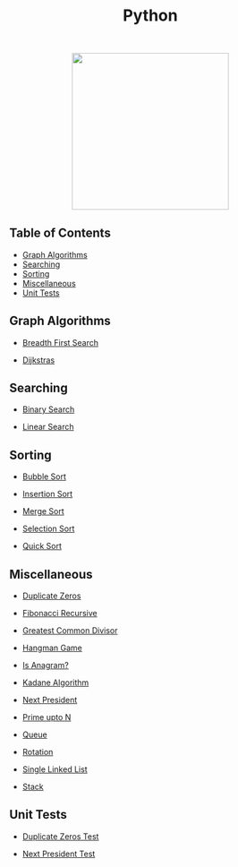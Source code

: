 <h1 align="center">Python</h1> <br>

<p align="center"><image src="https://external-content.duckduckgo.com/iu/?u=https%3A%2F%2Ftse1.mm.bing.net%2Fth%3Fid%3DOIP.9KDOmqHwpJPAtAsOOyNy0AHaHa%26pid%3DApi&f=1" width ="280" height="280"></image></p>

## Table of Contents

- [Graph Algorithms](#graph)
- [Searching](#searching)
- [Sorting](#sorting)
- [Miscellaneous](#others)
- [Unit Tests](#unit-tests)

<a name="graph"></a>

## Graph Algorithms

- [Breadth First Search](https://github.com/aniketsharma00411/algorithmsUse/blob/master/Python/Graph%20Algorithms/breadth_first_search.py)

- [Dijkstras](https://github.com/aniketsharma00411/algorithmsUse/blob/master/Python/Graph%20Algorithms/dijkstras.py)

<a name="searching"></a>

## Searching

- [Binary Search](https://github.com/aniketsharma00411/algorithmsUse/blob/master/Python/Searching/binary_search.py)

- [Linear Search](https://github.com/aniketsharma00411/algorithmsUse/blob/master/Python/Searching/linear_search.py)

<a name="sorting"></a>

## Sorting

- [Bubble Sort](https://github.com/aniketsharma00411/algorithmsUse/blob/master/Python/Sorting/bubble_sort.py)

- [Insertion Sort](https://github.com/aniketsharma00411/algorithmsUse/blob/insertion_sort/Python/Sorting/insertion_sort.py)

- [Merge Sort](https://github.com/aniketsharma00411/algorithmsUse/blob/master/Python/Sorting/merge_sort.py)

- [Selection Sort](https://github.com/aniketsharma00411/algorithmsUse/blob/master/Python/Sorting/selection_sort.py)

- [Quick Sort](https://github.com/aniketsharma00411/algorithmsUse/blob/master/Python/Sorting/quick_sort.py)

<a name="others"></a>

## Miscellaneous

- [Duplicate Zeros](https://github.com/aniketsharma00411/algorithmsUse/blob/master/Python/Miscellaneous/duplicate_zeros.py)

- [Fibonacci Recursive](https://github.com/aniketsharma00411/algorithmsUse/blob/master/Python/Miscellaneous/fibonacci_rec.py)

- [Greatest Common Divisor](https://github.com/aniketsharma00411/algorithmsUse/blob/master/Python/Miscellaneous/gcd.py)

- [Hangman Game](https://github.com/aniketsharma00411/algorithmsUse/blob/master/Python/Miscellaneous/hangman_game.py)

- [Is Anagram?](https://github.com/aniketsharma00411/algorithmsUse/blob/master/Python/Miscellaneous/is_anagram.py)

- [Kadane Algorithm](https://github.com/aniketsharma00411/algorithmsUse/blob/master/Python/Miscellaneous/kadane_algorithm.py)

- [Next President](https://github.com/aniketsharma00411/algorithmsUse/blob/master/Python/Miscellaneous/next_president.py)

- [Prime upto N](https://github.com/aniketsharma00411/algorithmsUse/blob/master/Python/Miscellaneous/prime_upto_n.py)

- [Queue](https://github.com/aniketsharma00411/algorithmsUse/blob/master/Python/Miscellaneous/queue.py)

- [Rotation](https://github.com/aniketsharma00411/algorithmsUse/blob/master/Python/Miscellaneous/rotation.py)

- [Single Linked List](https://github.com/aniketsharma00411/algorithmsUse/blob/master/Python/Miscellaneous/single_linked_list.py)

- [Stack](https://github.com/aniketsharma00411/algorithmsUse/blob/master/Python/Miscellaneous/stack.py)

<a name="unit-tests"></a>

## Unit Tests

- [Duplicate Zeros Test](https://github.com/aniketsharma00411/algorithmsUse/blob/master/Python/Unit%20Tests/duplicate_zeros_test.py)

- [Next President Test](https://github.com/aniketsharma00411/algorithmsUse/blob/master/Python/Unit%20Tests/next_president_test.py)
